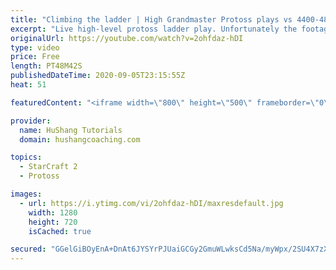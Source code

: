 ```yaml
---
title: "Climbing the ladder | High Grandmaster Protoss plays vs 4400-4800 players"
excerpt: "Live high-level protoss ladder play. Unfortunately the footage came out quite choppy at some points and I was considering just not posting today, but I will post it anyways in case a few of you want to watch still. I'm trying to figure out what the cause of the lag is and hopefully I can get some cleaner"
originalUrl: https://youtube.com/watch?v=2ohfdaz-hDI
type: video
price: Free
length: PT48M42S
publishedDateTime: 2020-09-05T23:15:55Z
heat: 51

featuredContent: "<iframe width=\"800\" height=\"500\" frameborder=\"0\" src=\"https://www.youtube.com/embed/2ohfdaz-hDI\" allow=\"accelerometer; autoplay; encrypted-media; gyroscope; picture-in-picture\" allowfullscreen></iframe>"

provider:
  name: HuShang Tutorials
  domain: hushangcoaching.com

topics:
  - StarCraft 2
  - Protoss

images:
  - url: https://i.ytimg.com/vi/2ohfdaz-hDI/maxresdefault.jpg
    width: 1280
    height: 720
    isCached: true

secured: "GGelGiBOyEnA+DnAt6JYSYrPJUaiGCGy2GmuWLwksCd5Na/myWpx/2SU4X7zXeuBb/UeIy0KaWX/p3swOOIY+dK7inHIxeSCmHfP4QRPeKHrn0l/aGEGet+MbFXcHRrZ2ne+ub3XMy92aNGL1lzFtNrRWqyLG+wAPMY97BlIBq/3gDWN5EV/CCrIBu1DI1xkoKz4FdOfnp/k8+h9KDlxL6OLyZpBx5pczbwJQFcoubHN+/6W8t0TCBI78eBopx8zs9QZlBdtxR7xMSoWsEtYb+/7kb0PwBCfrdzsqrnW+qahpMGj+9S08BzWlhASlSzqB7fE8vIKmmZcHtBq6kvtW6zsAqeYHqhGHXBHQDqFNkYC1aXva+DH7T+La31IlhYvR+jX7gssY9Hk9yKgW3O7xVs3UyOwzmG8hugCk9xfCqo=;DVuwYBRM8Ypph6X0ZfaSVA=="
---
```


